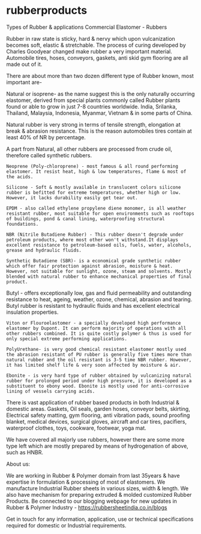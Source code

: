 # rubberproducts
Types of Rubber &amp; applications
Commercial Elastomer - Rubbers

Rubber in raw state is sticky, hard & nervy which upon vulcanization becomes soft, elastic & stretchable. The process of curing developed by Charles Goodyear changed make rubber a very important material. Automobile tires, hoses, conveyors, gaskets, anti skid gym flooring are all made out of it.

There are about more than two dozen different type of Rubber known, most important are-

Natural or isoprene- as the name suggest this is the only naturally occurring elastomer, derived from special plants commonly called Rubber plants found or able to grow in just 7-8 countries worldwide. India, Srilanka, Thailand, Malaysia, Indonesia, Myanmar, Vietnam & in some parts of China.

Natural rubber is very strong in terms of tensile strength, elongation at break & abrasion resistance. This is the reason automobiles tires contain at least 40% of NR by percentage.

A part from Natural, all other rubbers are processed from crude oil, therefore called synthetic rubbers.

    Neoprene (Poly-chloroprene) - most famous & all round performing elastomer. It resist heat, high & low temperatures, flame & most of the acids.
    
    Silicone - Soft & mostly available in translucent colors silicone rubber is befitted for extreme temperatures, whether high or low. However, it lacks durability easily get tear out.
    
    EPDM - also called ethylene propylene diene monomer, is all weather resistant rubber, most suitable for open environments such as rooftops of buildings, pond & canal lining, waterproofing structural foundations.
    
    NBR (Nitrile Butadiene Rubber) - This rubber doesn't degrade under petroleum products, where most other won't withstand.It displays excellent resistance to petroleum-based oils, fuels, water, alcohols, grease and hydraulic fluids.
    
    Synthetic Butadiene (SBR)- is a economical grade synthetic rubber which offer fair protection against abrasion, moisture & heat. However, not suitable for sunlight, ozone, steam and solvents. Mostly blended with natural rubber to enhance mechanical properties of final product.
   
   Butyl - offers exceptionally low, gas and fluid permeability and outstanding resistance to heat, ageing, weather, ozone, chemical, abrasion and tearing. Butyl rubber is resistant to hydraulic fluids and has excellent electrical insulation properties.
    
    Viton or Flouroelastomer - a specially developed high performance elastomer by Dupont. It can perform majority of operations with all other rubbers combined. It is quite costly polymer & thus is used for only special extreme performing applications.
    
    PolyUrethane- is very good chemical resistant elastomer mostly used the abrasion resistant of PU rubber is generally five times more than natural rubber and the oil resistant is 3-5 time NBR rubber. However, it has limited shelf life & very soon affected by moisture & air.
    
    Ebonite - is very hard type of rubber obtained by vulcanizing natural rubber for prolonged period under high pressure, it is developed as a substituent to ebony wood. Ebonite is mostly used for anti-corrosive lining of vessels carrying acids.


There is vast application of rubber based products in both Industrial & domestic areas. Gaskets, Oil seals, garden hoses, conveyor belts, skirting, Electrical safety matting, gym flooring, anti vibration pads, sound proofing blanket, medical devices, surgical gloves, aircraft and car tires, pacifiers, waterproof clothes, toys, cookware, footwear, yoga mat.


We have covered all majorly use rubbers, however there are some more type left which are mostly prepared by means of hydrogenation of above, such as HNBR.


About us:

We are working in Rubber & Polymer domain from last 35years & have expertise in formulation & processing of most of elastomers. We manufacture Industrial Rubber sheets in various sizes, width & length. We also have mechanism for preparing extruded & molded customized Rubber Products. Be connected to our blogging webpage for new updates in Rubber & Polymer Industry - https://rubbersheetindia.co.in/blogs

Get in touch for any information, application, use or technical specifications required for domestic or Industrial requirements.

